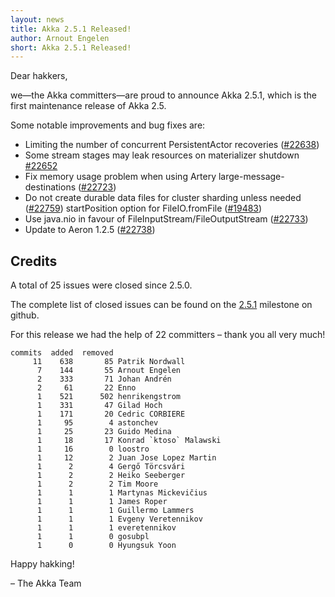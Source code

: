 ```yaml
---
layout: news
title: Akka 2.5.1 Released!
author: Arnout Engelen
short: Akka 2.5.1 Released!
---
```


Dear hakkers,

we—the Akka committers—are proud to announce Akka 2.5.1, which is the first maintenance release of Akka 2.5.

Some notable improvements and bug fixes are:

* Limiting the number of concurrent PersistentActor recoveries ([#22638](https://github.com/akka/akka/issues/22638))
* Some stream stages may leak resources on materializer shutdown [#22652](https://github.com/akka/akka/issues/22652)
* Fix memory usage problem when using Artery large-message-destinations ([#22723](https://github.com/akka/akka/issues/22723))
* Do not create durable data files for cluster sharding unless needed ([#22759](https://github.com/akka/akka/issues/22759))
 startPosition option for FileIO.fromFile ([#19483](https://github.com/akka/akka/issues/19483))
* Use java.nio in favour of FileInputStream/FileOutputStream ([#22733](https://github.com/akka/akka/issues/22733))
* Update to Aeron 1.2.5 ([#22738](https://github.com/akka/akka/pull/22738))

## Credits

A total of 25 issues were closed since 2.5.0.

The complete list of closed issues can be found on the [2.5.1](https://github.com/akka/akka/milestone/110?closed=1) milestone on github.

For this release we had the help of 22 committers – thank you all very much!

~~~
commits  added  removed
     11    638       85 Patrik Nordwall
      7    144       55 Arnout Engelen
      2    333       71 Johan Andrén
      2     61       22 Enno
      1    521      502 henrikengstrom
      1    331       47 Gilad Hoch
      1    171       20 Cedric CORBIERE
      1     95        4 astonchev
      1     25       23 Guido Medina
      1     18       17 Konrad `ktoso` Malawski
      1     16        0 loostro
      1     12        2 Juan Jose Lopez Martin
      1      2        4 Gergő Törcsvári
      1      2        2 Heiko Seeberger
      1      2        2 Tim Moore
      1      1        1 Martynas Mickevičius
      1      1        1 James Roper
      1      1        1 Guillermo Lammers
      1      1        1 Evgeny Veretennikov
      1      1        1 everetennikov
      1      1        0 gosubpl
      1      0        0 Hyungsuk Yoon
~~~

Happy hakking!

– The Akka Team

